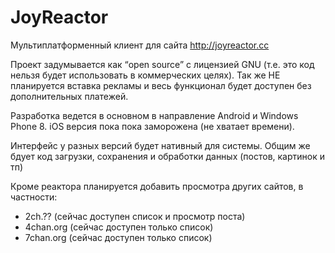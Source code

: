 JoyReactor
==========

Мультиплатформенный клиент для сайта http://joyreactor.cc

Проект задумывается как “open source” с лицензией GNU (т.е. это код нельзя будет использовать в коммерческих целях).
Так же НЕ планируется вставка рекламы и весь функционал будет доступен без дополнительных платежей.

Разработка ведется в основном в направление Android и Windows Phone 8. 
iOS версия пока пока заморожена (не хватает времени).

Интерфейс у разных версий будет нативный для системы.
Общим же бдует код загрузки, сохранения и обработки данных (постов, картинок и тп)

Кроме реактора планируется добавить просмотра других сайтов, в частности:
* 2ch.?? (сейчас доступен список и просмотр поста)
* 4chan.org (сейчас доступен только список)
* 7chan.org (сейчас доступен только список)
